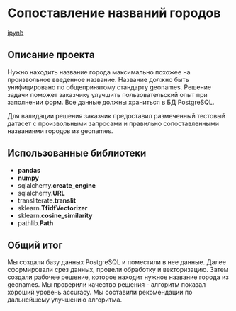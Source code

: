 # Сопоставление названий городов
[ipynb](https://github.com/tkachuk45/geonames/blob/main/geonames_project.ipynb)

## Описание проекта
Нужно находить название города максимально похожее на произвольное введенное название. Название должно быть унифицировано по общепринятому стандарту geonames. Решение задачи поможет заказчику улучшить пользовательский опыт при заполнении форм. Все данные должны храниться в БД PostgreSQL.

Для валидации решения заказчик предоставил размеченный тестовый датасет с произвольными запросами и правильно сопоставленными названиями городов из geonames.

## Использованные библиотеки
- **pandas**
- **numpy**
- sqlalchemy.**create_engine**
- sqlalchemy.**URL**
- transliterate.**translit**
- sklearn.**TfidfVectorizer**
- sklearn.**cosine_similarity**
- pathlib.**Path**


## Общий итог
Мы создали базу данных PostgreSQL и поместили в нее данные. Далее сформировали срез данных, провели обработку и векторизацию. Затем создали рабочее решение, которое находит нужное название города из geonames. Мы проверили качество решения - алгоритм показал хороший уровень accuracy. Мы составили рекомендации по дальнейшему улучшению алгоритма.

